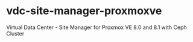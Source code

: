 # vdc-site-manager-proxmoxve
Virtual Data Center - Site Manager for Proxmox VE 8.0 and 8.1 with Ceph Cluster
